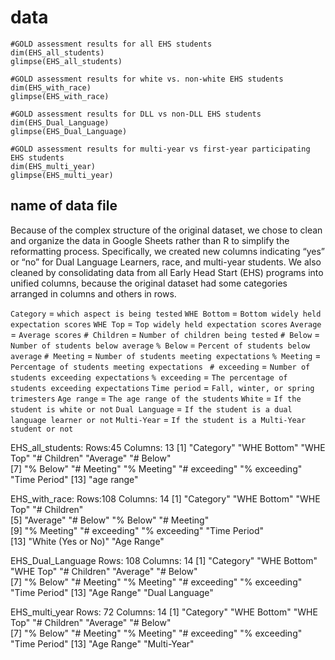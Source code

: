 # data

```{r dimensions-and-glimpse-all-students}
#GOLD assessment results for all EHS students
dim(EHS_all_students)
glimpse(EHS_all_students)
```

```{r dimension-and-glimpse-race}
#GOLD assessment results for white vs. non-white EHS students
dim(EHS_with_race)
glimpse(EHS_with_race)
```

```{r dimensions-and-glimpse-dll}
#GOLD assessment results for DLL vs non-DLL EHS students
dim(EHS_Dual_Language)
glimpse(EHS_Dual_Language)
```

```{r dimensions-and-glimpse-multi-year}
#GOLD assessment results for multi-year vs first-year participating EHS students
dim(EHS_multi_year)
glimpse(EHS_multi_year)
```

## name of data file

Because of the complex structure of the original dataset, we chose to clean and organize the data in Google Sheets rather than R to simplify the reformatting process. Specifically, we created new columns indicating “yes” or “no” for Dual Language Learners, race, and multi-year students. We also cleaned by consolidating data from all Early Head Start (EHS) programs into unified columns, because the original dataset had some categories arranged in columns and others in rows.


`Category` = `which aspect is being tested` 
`WHE Bottom` = `Bottom widely held expectation scores`
`WHE Top` = `Top widely held expectation scores` 
`Average` = `Average scores` 
`# Children` = `Number of children being tested` 
`# Below` = `Number of students below average`
`% Below` = `Percent of students below average`
`# Meeting` = `Number of students meeting expectations` 
`% Meeting` = `Percentage of students meeting expectations` 
` # exceeding` = `Number of students exceeding expectations` 
`% exceeding` = `The percentage of students exceeding expectations`
`Time period` = `Fall, winter, or spring trimesters` 
`Age range` = `The age range of the students` 
`White` = `If the student is white or not`
`Dual Language` = `If the student is a dual language learner or not` 
`Multi-Year` = `If the student is a Multi-Year student or not` 

EHS_all_students: 
Rows:45 Columns: 13 
[1] "Category"    "WHE Bottom"  "WHE Top"     "# Children"  "Average"     "# Below"    
[7] "% Below"     "# Meeting"   "% Meeting"   "# exceeding" "% exceeding" "Time Period"
[13] "age range" 

EHS_with_race:
Rows:108 Columns: 14
[1] "Category"          "WHE Bottom"        "WHE Top"           "# Children"       
[5] "Average"           "# Below"           "% Below"           "# Meeting"        
[9] "% Meeting"         "# exceeding"       "% exceeding"       "Time Period"      
[13] "White (Yes or No)" "Age Range" 

EHS_Dual_Language
Rows: 108 Columns: 14
[1] "Category"     "WHE Bottom"   "WHE Top"      "# Children"   "Average"      "# Below"     
[7] "% Below"      "# Meeting"    "% Meeting"    "# exceeding"  "% exceeding"  "Time Period" 
[13] "Age Range"    "Dual Language"

EHS_multi_year
Rows: 72 Columns: 14
[1] "Category"    "WHE Bottom"  "WHE Top"     "# Children"  "Average"     "# Below"    
[7] "% Below"     "# Meeting"   "% Meeting"   "# exceeding" "% exceeding" "Time Period"
[13] "Age Range"   "Multi-Year" 


